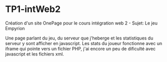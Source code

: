 # TP1-intWeb2

Création d'un site OnePage pour le cours intégration web 2 - Sujet: Le jeu Empyrion 

Une page parlant du jeu, du serveur que j'heberge et les statistiques du serveur y sont afficher en javascript. Les stats du joueur fonctionne avec un iframe qui pointe vers un fichier PHP, j'ai encore un peu de dificulté avec javascript et les fichiers xml.
